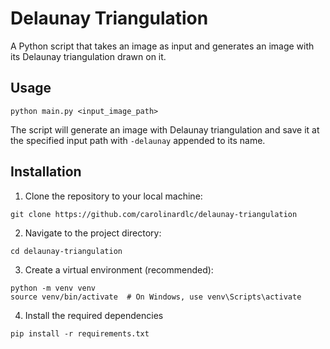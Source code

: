 # Delaunay Triangulation

A Python script that takes an image as input and generates an image with its Delaunay triangulation drawn on it.

## Usage

```shell
python main.py <input_image_path>
```

The script will generate an image with Delaunay triangulation and save it at the specified input path with `-delaunay` appended to its name.

## Installation

1. Clone the repository to your local machine:

```shell
git clone https://github.com/carolinardlc/delaunay-triangulation
```

2. Navigate to the project directory:

```shell
cd delaunay-triangulation
```

3. Create a virtual environment (recommended):

```shell
python -m venv venv
source venv/bin/activate  # On Windows, use venv\Scripts\activate
```

4. Install the required dependencies

```shell
pip install -r requirements.txt
```
